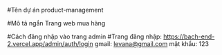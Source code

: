 #Tên dự án
product-management

#Mô tả ngắn
Trang web mua hàng

#Cách đăng nhập vào trang admin
#Trang đăng nhập: https://bach-end-2.vercel.app/admin/auth/login 
gmail: levana@gmail.com
mật khẩu: 123
